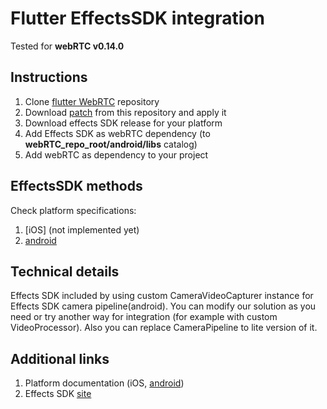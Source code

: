 # Flutter EffectsSDK integration

Tested for **webRTC v0.14.0**

## Instructions

1. Clone [flutter WebRTC](https://github.com/flutter-webrtc/flutter-webrtc) repository
2. Download [patch](webRTC-patch.diff) from this repository and apply it
3. Download effects SDK release for your platform
4. Add Effects SDK as webRTC dependency (to **webRTC_repo_root/android/libs** catalog)
5. Add webRTC as dependency to your project

## EffectsSDK methods

Check platform specifications:
1. [iOS] (not implemented yet)
2. [android](https://github.com/EffectsSDK/android-integration-sample)


## Technical details

Effects SDK included by using custom  CameraVideoCapturer instance for Effects SDK camera pipeline(android).
You can modify our solution as you need or try another way for integration (for example with custom VideoProcessor).
Also you can replace CameraPipeline to lite version of it.

## Additional links

1. Platform documentation (iOS, [android](https://github.com/EffectsSDK/android-integration-sample))
2. Effects SDK [site](https://effectssdk.ai/)
